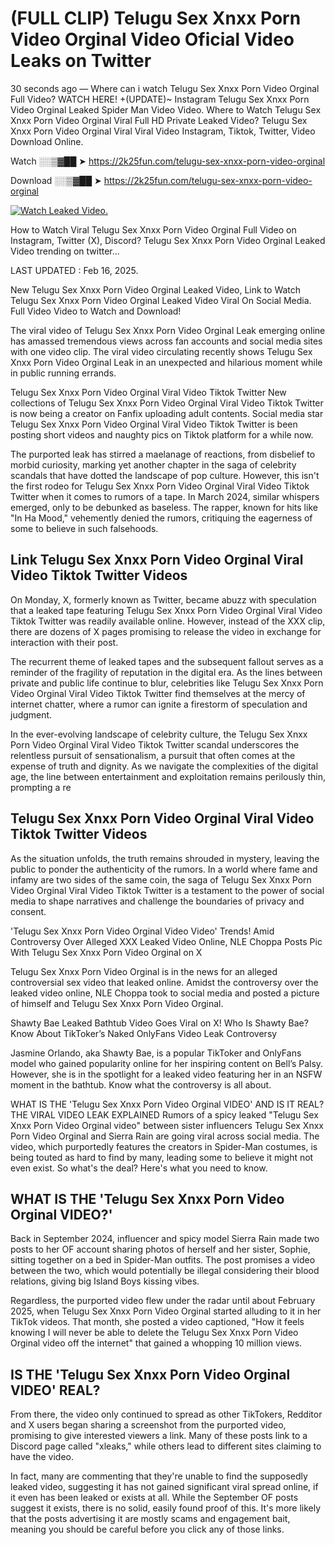 # (FULL CLIP) Telugu Sex Xnxx Porn Video Orginal Video Oficial Video Leaks on Twitter

30 seconds ago — Where can i watch Telugu Sex Xnxx Porn Video Orginal Full Video? WATCH HERE! +(UPDATE)~ Instagram Telugu Sex Xnxx Porn Video Orginal Leaked Spider Man Video Video. Where to Watch Telugu Sex Xnxx Porn Video Orginal Viral Full HD Private Leaked Video? Telugu Sex Xnxx Porn Video Orginal Viral Viral Video Instagram, Tiktok, Twitter, Video Download Online.

Watch ░░▒▓██ ➤ https://2k25fun.com/telugu-sex-xnxx-porn-video-orginal

Download ░░▒▓██ ➤ https://2k25fun.com/telugu-sex-xnxx-porn-video-orginal

[![Watch Leaked Video.](https://miro.medium.com/v2/resize:fit:828/format:webp/1*cilzJN44JGOrTw9NJCrNHA.gif "Watch Leaked Video")](https://2k25fun.com/telugu-sex-xnxx-porn-video-orginal)

How to Watch Viral Telugu Sex Xnxx Porn Video Orginal Full Video on Instagram, Twitter (X), Discord? Telugu Sex Xnxx Porn Video Orginal Leaked Video trending on twitter...

LAST UPDATED : Feb 16, 2025.

New Telugu Sex Xnxx Porn Video Orginal Leaked Video, Link to Watch Telugu Sex Xnxx Porn Video Orginal Leaked Video Viral On Social Media. Full Video Video to Watch and Download!

The viral video of Telugu Sex Xnxx Porn Video Orginal Leak emerging online has amassed tremendous views across fan accounts and social media sites with one video clip. The viral video circulating recently shows Telugu Sex Xnxx Porn Video Orginal Leak in an unexpected and hilarious moment while in public running errands.

Telugu Sex Xnxx Porn Video Orginal Viral Video Tiktok Twitter New collections of Telugu Sex Xnxx Porn Video Orginal Viral Video Tiktok Twitter is now being a creator on Fanfix uploading adult contents. Social media star Telugu Sex Xnxx Porn Video Orginal Viral Video Tiktok Twitter is been posting short videos and naughty pics on Tiktok platform for a while now.

The purported leak has stirred a maelanage of reactions, from disbelief to morbid curiosity, marking yet another chapter in the saga of celebrity scandals that have dotted the landscape of pop culture. However, this isn't the first rodeo for Telugu Sex Xnxx Porn Video Orginal Viral Video Tiktok Twitter when it comes to rumors of a tape. In March 2024, similar whispers emerged, only to be debunked as baseless. The rapper, known for hits like "In Ha Mood," vehemently denied the rumors, critiquing the eagerness of some to believe in such falsehoods.

## Link Telugu Sex Xnxx Porn Video Orginal Viral Video Tiktok Twitter Videos

On Monday, X, formerly known as Twitter, became abuzz with speculation that a leaked tape featuring Telugu Sex Xnxx Porn Video Orginal Viral Video Tiktok Twitter was readily available online. However, instead of the XXX clip, there are dozens of X pages promising to release the video in exchange for interaction with their post.

The recurrent theme of leaked tapes and the subsequent fallout serves as a reminder of the fragility of reputation in the digital era. As the lines between private and public life continue to blur, celebrities like Telugu Sex Xnxx Porn Video Orginal Viral Video Tiktok Twitter find themselves at the mercy of internet chatter, where a rumor can ignite a firestorm of speculation and judgment.

In the ever-evolving landscape of celebrity culture, the Telugu Sex Xnxx Porn Video Orginal Viral Video Tiktok Twitter scandal underscores the relentless pursuit of sensationalism, a pursuit that often comes at the expense of truth and dignity. As we navigate the complexities of the digital age, the line between entertainment and exploitation remains perilously thin, prompting a re

##  Telugu Sex Xnxx Porn Video Orginal Viral Video Tiktok Twitter Videos

As the situation unfolds, the truth remains shrouded in mystery, leaving the public to ponder the authenticity of the rumors. In a world where fame and infamy are two sides of the same coin, the saga of Telugu Sex Xnxx Porn Video Orginal Viral Video Tiktok Twitter is a testament to the power of social media to shape narratives and challenge the boundaries of privacy and consent.

'Telugu Sex Xnxx Porn Video Orginal Video Video' Trends! Amid Controversy Over Alleged XXX Leaked Video Online, NLE Choppa Posts Pic With Telugu Sex Xnxx Porn Video Orginal on X

Telugu Sex Xnxx Porn Video Orginal is in the news for an alleged controversial sex video that leaked online. Amidst the controversy over the leaked video online, NLE Choppa took to social media and posted a picture of himself and Telugu Sex Xnxx Porn Video Orginal.

Shawty Bae Leaked Bathtub Video Goes Viral on X! Who Is Shawty Bae? Know About TikToker’s Naked OnlyFans Video Leak Controversy

Jasmine Orlando, aka Shawty Bae, is a popular TikToker and OnlyFans model who gained popularity online for her inspiring content on Bell’s Palsy. However, she is in the spotlight for a leaked video featuring her in an NSFW moment in the bathtub. Know what the controversy is all about.

WHAT IS THE 'Telugu Sex Xnxx Porn Video Orginal VIDEO' AND IS IT REAL? THE VIRAL VIDEO LEAK EXPLAINED Rumors of a spicy leaked "Telugu Sex Xnxx Porn Video Orginal video" between sister influencers Telugu Sex Xnxx Porn Video Orginal and Sierra Rain are going viral across social media. The video, which purportedly features the creators in Spider-Man costumes, is being touted as hard to find by many, leading some to believe it might not even exist. So what's the deal? Here's what you need to know.

## WHAT IS THE 'Telugu Sex Xnxx Porn Video Orginal VIDEO?'

Back in September 2024, influencer and spicy model Sierra Rain made two posts to her OF account sharing photos of herself and her sister, Sophie, sitting together on a bed in Spider-Man outfits. The post promises a video between the two, which would potentially be illegal considering their blood relations, giving big Island Boys kissing vibes.

Regardless, the purported video flew under the radar until about February 2025, when Telugu Sex Xnxx Porn Video Orginal started alluding to it in her TikTok videos. That month, she posted a video captioned, "How it feels knowing I will never be able to delete the Telugu Sex Xnxx Porn Video Orginal video off the internet" that gained a whopping 10 million views.

## IS THE 'Telugu Sex Xnxx Porn Video Orginal VIDEO' REAL?

From there, the video only continued to spread as other TikTokers, Redditor and X users began sharing a screenshot from the purported video, promising to give interested viewers a link. Many of these posts link to a Discord page called "xleaks," while others lead to different sites claiming to have the video.

In fact, many are commenting that they're unable to find the supposedly leaked video, suggesting it has not gained significant viral spread online, if it even has been leaked or exists at all. While the September OF posts suggest it exists, there is no solid, easily found proof of this. It's more likely that the posts advertising it are mostly scams and engagement bait, meaning you should be careful before you click any of those links.